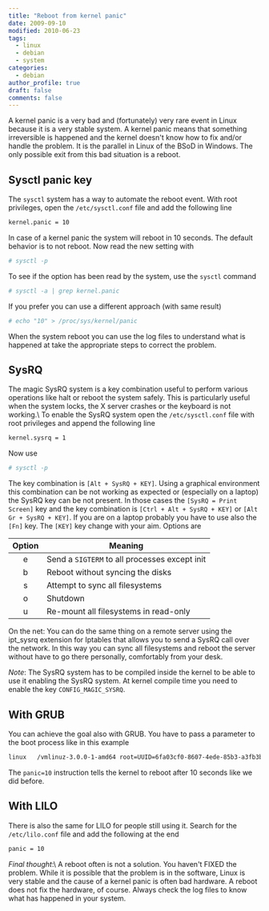 ```yaml
---
title: "Reboot from kernel panic"
date: 2009-09-10
modified: 2010-06-23
tags:
  - linux
  - debian
  - system
categories:
  - debian
author_profile: true
draft: false
comments: false
---
```


A kernel panic is a very bad and (fortunately) very rare event in Linux because it is a very stable system. A kernel panic means that something irreversible is happened and the kernel doesn't know how to fix and/or handle the problem. It is the parallel in Linux of the BSoD in Windows. The only possible exit from this bad situation is a reboot.

## Sysctl panic key

The `sysctl` system has a way to automate the reboot event. With root privileges, open the `/etc/sysctl.conf`  file and add the following line

```bash
kernel.panic = 10
```

In case of a kernel panic the system will reboot in 10 seconds. The default behavior is to not reboot. Now read the new setting with

```bash
# sysctl -p
```

To see if the option has been read by the system, use the `sysctl` command

```bash
# sysctl -a | grep kernel.panic
```

If you prefer you can use a different approach (with same result)

```bash
# echo "10" > /proc/sys/kernel/panic
```

When the system reboot you can use the log files to understand what is happened at take the appropriate steps to correct the problem.

## SysRQ

The magic SysRQ system is a key combination useful to perform various operations like halt or reboot the system safely. This is particularly useful when the system locks, the X server crashes or the keyboard is not working.\\
To enable the SysRQ system open the `/etc/sysctl.conf` file with root privileges and append the following line

```bash
kernel.sysrq = 1
```

Now use

```bash
# sysctl -p
```

The key combination is `[Alt + SysRQ + KEY]`. Using a graphical environment this combination can be not working as expected or (especially on a laptop) the SysRQ key can be not present. In those cases the `[SysRQ = Print Screen]` key and the key combination is `[Ctrl + Alt + SysRQ + KEY]` or `[Alt Gr + SysRQ + KEY]`.
If you are on a laptop probably you have to use also the `[Fn]` key. The `[KEY]` key change with your aim. Options are

| Option | Meaning                                       |
|:------:| --------------------------------------------- |
| e      | Send a `SIGTERM` to all processes except init |
| b      | Reboot without syncing the disks              |
| s      | Attempt to sync all filesystems               |
| o      | Shutdown                                      |
| u      | Re-mount all filesystems in read-only         |

On the net: You can do the same thing on a remote server using the ipt_sysrq extension for Iptables that allows you to send a SysRQ call over the network. In this way you can sync all filesystems and reboot the server without have to go there personally, comfortably from your desk.

_Note_: The SysRQ system has to be compiled inside the kernel to be able to use it enabling the SysRQ system. At kernel compile time you need to enable the key `CONFIG_MAGIC_SYSRQ`.

## With GRUB

You can achieve the goal also with GRUB. You have to pass a parameter to the boot process like in this example

```bash
linux   /vmlinuz-3.0.0-1-amd64 root=UUID=6fa03cf0-8607-4ede-85b3-a3fb3b64c2ec ro nomodeset=1 quiet panic=10
```

The `panic=10` instruction tells the kernel to reboot after 10 seconds like we did before.

## With LILO

There is also the same for LILO for people still using it. Search for the `/etc/lilo.conf` file and add the following at the end

```bash
panic = 10
```

_Final thought_:\\
A reboot often is not a solution. You haven't FIXED the problem. While it is possible that the problem is in the software, Linux is very stable and the cause of a kernel panic is often bad hardware. A reboot does not fix the hardware, of course. Always check the log files to know what has happened in your system.
